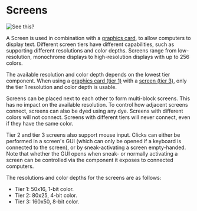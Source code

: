 # Screens

![See this?](oredict:oc:screen1)

A Screen is used in combination with a [graphics card](../item/graphicsCard1.md), to allow computers to display text. Different screen tiers have different capabilities, such as supporting different resolutions and color depths. Screens range from low-resolution, monochrome displays to high-resolution displays with up to 256 colors. 

The available resolution and color depth depends on the lowest tier component. When using a [graphics card (tier 1)](../item/graphicsCard1.md) with a [screen (tier 3)](screen3.md), only the tier 1 resolution and color depth is usable.

Screens can be placed next to each other to form multi-block screens. This has no impact on the available resolution. To control how adjacent screens connect, screens can also be dyed using any dye. Screens with different colors will not connect. Screens with different tiers will never connect, even if they have the same color.

Tier 2 and tier 3 screens also support mouse input. Clicks can either be performed in a screen's GUI (which can only be opened if a keyboard is connected to the screen), or by sneak-activating a screen empty-handed. Note that whether the GUI opens when sneak- or normally activating a screen can be controlled via the component it exposes to connected computers.

The resolutions and color depths for the screens are as follows:
- Tier 1: 50x16, 1-bit color.
- Tier 2: 80x25, 4-bit color.
- Tier 3: 160x50, 8-bit color.